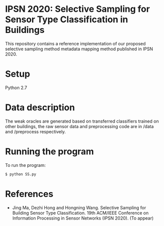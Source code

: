 # IPSN 2020: Selective Sampling for Sensor Type Classification in Buildings

This repository contains a reference implementation of our proposed selective sampling method metadata mapping method published in IPSN 2020.

# Setup
Python 2.7

# Data description
The weak oracles are generated based on transferred classifiers trained on other buildings, the raw sensor data and preprocessing code are in /data and /preprocess respectively.

# Running the program
To run the program:
```sh
$ python SS.py 
```

# References
- Jing Ma, Dezhi Hong and Hongning Wang. Selective Sampling for Building Sensor Type Classification. 19th ACM/IEEE Conference on Information Processing in Sensor Networks (IPSN 2020). (To appear)
